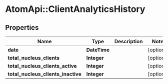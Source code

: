 # AtomApi::ClientAnalyticsHistory

## Properties
Name | Type | Description | Notes
------------ | ------------- | ------------- | -------------
**date** | **DateTime** |  | [optional] 
**total_nucleus_clients** | **Integer** |  | [optional] 
**total_nucleus_clients_active** | **Integer** |  | [optional] 
**total_nucleus_clients_inactive** | **Integer** |  | [optional] 


